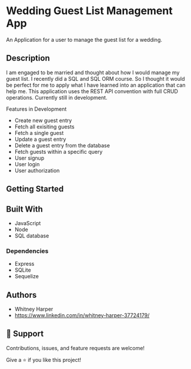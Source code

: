 # Wedding Guest List Management App

An Application for a user to manage the guest list for a wedding.

## Description

I am engaged to be married and thought about how I would manage my guest list. I recently did a SQL and SQL ORM course. So I thought it would be perfect for me to apply what I have learned into an application that can help me. This application uses the REST API convention with full CRUD operations. Currently still in development. 

Features in Development 

* Create new guest entry
* Fetch all exisiting guests
* Fetch a single guest
* Update a guest entry
* Delete a guest entry from the database
* Fetch guests within a specific query
* User signup
* User login
* User authorization 

## Getting Started

## Built With

- JavaScript
- Node
- SQL database


### Dependencies

* Express
* SQLite 
* Sequelize

## Authors

* Whitney Harper  
* https://www.linkedin.com/in/whitney-harper-37724179/

## 🤝 Support

Contributions, issues, and feature requests are welcome!

Give a ⭐️ if you like this project!


